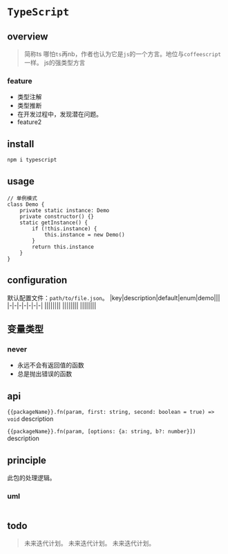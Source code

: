 # `TypeScript`

## overview
> 简称ts
> 哪怕`ts`再nb，作者也认为它是`js`的一个方言。地位与`coffeescript`一样。
> js的强类型方言

### feature
- 类型注解
- 类型推断
- 在开发过程中，发现潜在问题。
- feature2

## install
`npm i typescript`

## usage
```
// 单例模式
class Demo {
    private static instance: Demo
    private constructor() {}
    static getInstance() {
        if (!this.instance) {
            this.instance = new Demo()
        }
        return this.instance
    }
}
```

## configuration
默认配置文件：`path/to/file.json`。
|key|description|default|enum|demo|||
|-|-|-|-|-|-|-|
||||||||
||||||||
||||||||
## 变量类型
### never
- 永远不会有返回值的函数
- 总是抛出错误的函数

## api
`{{packageName}}.fn(param, first: string, second: boolean = true) => void`
description

`{{packageName}}.fn(param, [options: {a: string, b?: number}])`
description

## principle
此包的处理逻辑。

### uml
```
```

## todo
> 未来迭代计划。
> 未来迭代计划。
> 未来迭代计划。
